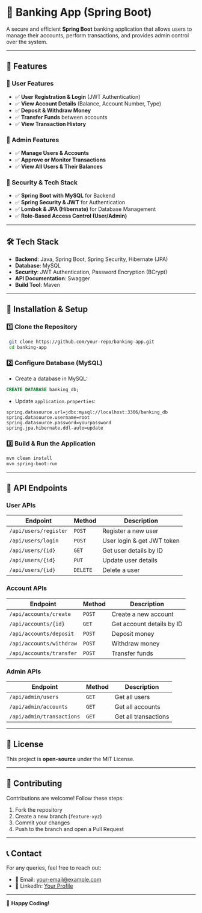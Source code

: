 # 🏦 Banking App (Spring Boot)

A secure and efficient **Spring Boot** banking application that allows users to manage their accounts, perform transactions, and provides admin control over the system.

---

## 🚀 Features

### 🔹 User Features
- ✅ **User Registration & Login** (JWT Authentication)
- ✅ **View Account Details** (Balance, Account Number, Type)
- ✅ **Deposit & Withdraw Money**
- ✅ **Transfer Funds** between accounts
- ✅ **View Transaction History**

### 🔹 Admin Features
- ✅ **Manage Users & Accounts**
- ✅ **Approve or Monitor Transactions**
- ✅ **View All Users & Their Balances**

### 🔹 Security & Tech Stack
- ✅ **Spring Boot with MySQL** for Backend
- ✅ **Spring Security & JWT** for Authentication
- ✅ **Lombok & JPA (Hibernate)** for Database Management
- ✅ **Role-Based Access Control (User/Admin)**

---

## 🛠️ Tech Stack

- **Backend**: Java, Spring Boot, Spring Security, Hibernate (JPA)
- **Database**: MySQL
- **Security**: JWT Authentication, Password Encryption (BCrypt)
- **API Documentation**: Swagger
- **Build Tool**: Maven

---

## 📌 Installation & Setup

### 1️⃣ Clone the Repository
```sh
 git clone https://github.com/your-repo/banking-app.git
 cd banking-app
```

### 2️⃣ Configure Database (MySQL)
- Create a database in MySQL:
```sql
CREATE DATABASE banking_db;
```
- Update `application.properties`:
```properties
spring.datasource.url=jdbc:mysql://localhost:3306/banking_db
spring.datasource.username=root
spring.datasource.password=yourpassword
spring.jpa.hibernate.ddl-auto=update
```

### 3️⃣ Build & Run the Application
```sh
mvn clean install
mvn spring-boot:run
```

---

## 🔗 API Endpoints

### **User APIs**
| Endpoint | Method | Description |
|----------|--------|-------------|
| `/api/users/register` | `POST` | Register a new user |
| `/api/users/login` | `POST` | User login & get JWT token |
| `/api/users/{id}` | `GET` | Get user details by ID |
| `/api/users/{id}` | `PUT` | Update user details |
| `/api/users/{id}` | `DELETE` | Delete a user |

### **Account APIs**
| Endpoint | Method | Description |
|----------|--------|-------------|
| `/api/accounts/create` | `POST` | Create a new account |
| `/api/accounts/{id}` | `GET` | Get account details by ID |
| `/api/accounts/deposit` | `POST` | Deposit money |
| `/api/accounts/withdraw` | `POST` | Withdraw money |
| `/api/accounts/transfer` | `POST` | Transfer funds |

### **Admin APIs**
| Endpoint | Method | Description |
|----------|--------|-------------|
| `/api/admin/users` | `GET` | Get all users |
| `/api/admin/accounts` | `GET` | Get all accounts |
| `/api/admin/transactions` | `GET` | Get all transactions |

---

## 📜 License
This project is **open-source** under the MIT License.

---

## 🤝 Contributing
Contributions are welcome! Follow these steps:
1. Fork the repository
2. Create a new branch (`feature-xyz`)
3. Commit your changes
4. Push to the branch and open a Pull Request

---

## 📞 Contact
For any queries, feel free to reach out:
- 📧 Email: your-email@example.com
- 🔗 LinkedIn: [Your Profile](https://linkedin.com/in/your-profile)

---

🚀 **Happy Coding!**

